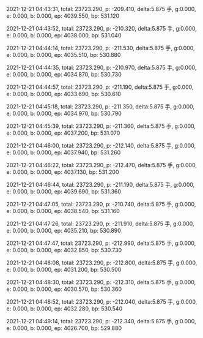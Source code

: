 2021-12-21 04:43:31, total: 23723.290, p: -209.410, delta:5.875 手, g:0.000, e: 0.000, b: 0.000, ep: 4039.550, bp: 531.120

2021-12-21 04:43:52, total: 23723.290, p: -210.320, delta:5.875 手, g:0.000, e: 0.000, b: 0.000, ep: 4038.000, bp: 531.040

2021-12-21 04:44:14, total: 23723.290, p: -211.530, delta:5.875 手, g:0.000, e: 0.000, b: 0.000, ep: 4035.510, bp: 530.880

2021-12-21 04:44:35, total: 23723.290, p: -210.970, delta:5.875 手, g:0.000, e: 0.000, b: 0.000, ep: 4034.870, bp: 530.730

2021-12-21 04:44:57, total: 23723.290, p: -211.190, delta:5.875 手, g:0.000, e: 0.000, b: 0.000, ep: 4033.690, bp: 530.610

2021-12-21 04:45:18, total: 23723.290, p: -211.350, delta:5.875 手, g:0.000, e: 0.000, b: 0.000, ep: 4034.970, bp: 530.790

2021-12-21 04:45:39, total: 23723.290, p: -211.360, delta:5.875 手, g:0.000, e: 0.000, b: 0.000, ep: 4037.200, bp: 531.070

2021-12-21 04:46:00, total: 23723.290, p: -212.140, delta:5.875 手, g:0.000, e: 0.000, b: 0.000, ep: 4037.940, bp: 531.260

2021-12-21 04:46:22, total: 23723.290, p: -212.470, delta:5.875 手, g:0.000, e: 0.000, b: 0.000, ep: 4037.130, bp: 531.200

2021-12-21 04:46:44, total: 23723.290, p: -211.190, delta:5.875 手, g:0.000, e: 0.000, b: 0.000, ep: 4039.690, bp: 531.360

2021-12-21 04:47:05, total: 23723.290, p: -210.740, delta:5.875 手, g:0.000, e: 0.000, b: 0.000, ep: 4038.540, bp: 531.160

2021-12-21 04:47:26, total: 23723.290, p: -211.910, delta:5.875 手, g:0.000, e: 0.000, b: 0.000, ep: 4035.210, bp: 530.890

2021-12-21 04:47:47, total: 23723.290, p: -212.990, delta:5.875 手, g:0.000, e: 0.000, b: 0.000, ep: 4032.850, bp: 530.730

2021-12-21 04:48:08, total: 23723.290, p: -212.800, delta:5.875 手, g:0.000, e: 0.000, b: 0.000, ep: 4031.200, bp: 530.500

2021-12-21 04:48:30, total: 23723.290, p: -212.310, delta:5.875 手, g:0.000, e: 0.000, b: 0.000, ep: 4030.570, bp: 530.360

2021-12-21 04:48:52, total: 23723.290, p: -212.040, delta:5.875 手, g:0.000, e: 0.000, b: 0.000, ep: 4032.280, bp: 530.540

2021-12-21 04:49:14, total: 23723.290, p: -212.340, delta:5.875 手, g:0.000, e: 0.000, b: 0.000, ep: 4026.700, bp: 529.880
